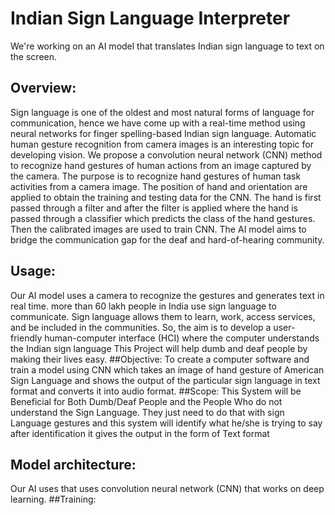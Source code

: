 # Indian Sign Language Interpreter
We're working on an AI model that translates Indian sign language to text on the screen. 
## Overview: 
Sign language is one of the oldest and most natural forms of language for communication, hence we have come up with a real-time method using neural networks for finger spelling-based Indian sign language. Automatic human gesture recognition from camera images is an interesting topic for developing vision. We propose a convolution neural network (CNN) method to recognize hand gestures of human actions from an image captured by the camera. The purpose is to recognize hand gestures of human task activities from a camera image. The position of hand and orientation are applied to obtain the training and testing data for the CNN. The hand is first passed through a filter and after the filter is applied where the hand is passed through a classifier which predicts the class of the hand gestures. Then the calibrated images are used to train CNN.
The AI model aims to bridge the communication gap for the deaf and hard-of-hearing community.
## Usage: 
Our AI model uses a camera to recognize the gestures and generates text in real time.
more than 60 lakh people in India use sign language to communicate. Sign language allows them to learn, work, access services, and be included in the communities.
So, the aim is to develop a user-friendly human-computer interface (HCI) where the computer understands the Indian sign language This Project will help dumb and deaf people by making their lives easy.
##Objective:
 To create a computer software and train a model using CNN which takes an image of hand gesture of American Sign Language and shows the output of the particular sign language in text format and converts it into audio format.
 ##Scope: 
This System will be Beneficial for Both Dumb/Deaf People and the People Who do not understand the Sign Language. They just need to do that with sign Language gestures and this system will identify what he/she is trying to say after identification it gives the output in the form of Text format
## Model architecture:
Our AI uses that uses convolution neural network (CNN) that works on deep learning.
##Training:

